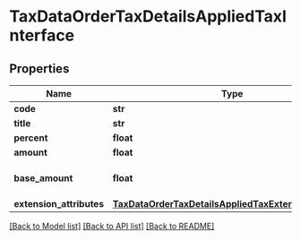 # TaxDataOrderTaxDetailsAppliedTaxInterface

## Properties
Name | Type | Description | Notes
------------ | ------------- | ------------- | -------------
**code** | **str** | Code | [optional] 
**title** | **str** | Title | [optional] 
**percent** | **float** | Tax Percent | [optional] 
**amount** | **float** | Tax amount | 
**base_amount** | **float** | Tax amount in base currency | 
**extension_attributes** | [**TaxDataOrderTaxDetailsAppliedTaxExtensionInterface**](TaxDataOrderTaxDetailsAppliedTaxExtensionInterface.md) |  | [optional] 

[[Back to Model list]](../README.md#documentation-for-models) [[Back to API list]](../README.md#documentation-for-api-endpoints) [[Back to README]](../README.md)


